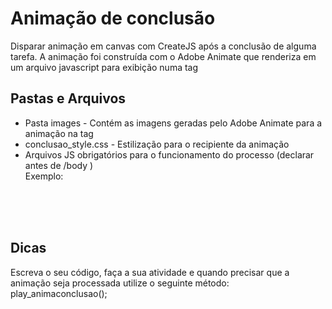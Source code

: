 # Animação de conclusão
Disparar animação em canvas com CreateJS após a conclusão de alguma tarefa. A animação foi construída com o Adobe Animate que renderiza em um arquivo javascript para exibição numa tag <canvas>
## Pastas e Arquivos
- Pasta images - Contém as imagens geradas pelo Adobe Animate para a animação na tag <canvas>
- conclusao_style.css  - Estilização para o recipiente da animação
- Arquivos JS obrigatórios para o funcionamento do processo (declarar antes de /body ) <br/> 
Exemplo:<br/>
<script src="https://code.createjs.com/1.0.0/createjs.min.js"></script> <br/>
<script src="anim_finish.js"></script> <br/>
<script src="conclusao_atividade.js"></script> <br/>

## Dicas
Escreva o seu código, faça a sua atividade e quando precisar que a animação seja processada utilize o seguinte método: <br/>
play_animaconclusao(); <br/>
